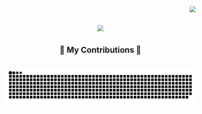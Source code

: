 <img align="right" src="https://visitor-badge.laobi.icu/badge?page_id=xscapefromme.xscapefromme" />

<h1 align="center">
    <img src="https://readme-typing-svg.demolab.com?font=Fira+Code&pause=1000&color=F7173B&background=FF28CC00&width=500&lines=currently+building+;locked+in+%F0%9F%94%92+%40xscapefromme" />
</h1>


<div align="center">
  <h2>🐍 My Contributions 🐍</h2>
  <br>
  <img alt="snake eating my contributions" src="https://raw.githubusercontent.com/salesp07/salesp07/output/github-contribution-grid-snake.svg" />
  
  <br/><br/><br/>
</div>

<!--
**xscapefromme/xscapefromme** is a ✨ _special_ ✨ repository because its `README.md` (this file) appears on your GitHub profile.

Here are some ideas to get you started:

- 🔭 I’m currently working on ...
- 🌱 I’m currently learning ...
- 👯 I’m looking to collaborate on ...
- 🤔 I’m looking for help with ...
- 💬 Ask me about ...
- 📫 How to reach me: ...
- 😄 Pronouns: ...
- ⚡ Fun fact: ...
-->
